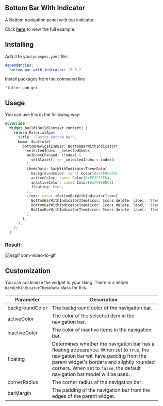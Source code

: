 ## Bottom Bar With Indicator
A Bottom navigation panel with top indicator.

Click [**here**](https://github.com/tokyolem/bottom_bar_with_indicator/blob/main/example/lib/main.dart) to view the full example.

## Installing
Add it to your `pubspec.yaml` file:
```yml
dependencies:
  bottom_bar_with_indicator: ^0.0.2
```
Install packages from the command line
```
flutter pub get
```
## Usage

You can use this in the following way:

```dart
@override
  Widget build(BuildContext context) {
    return MaterialApp(
      title: 'Custom bottom bar',
      home: Scaffold(
        bottomNavigationBar: BottomBarWithIndicator(
          selectedIndex: _selectedIndex,
          onIndexChanged: (index) {
            setState(() => _selectedIndex = index);
          },
          themeData: BarWithIndicatorThemeData(
            backgroundColor: const Color(0xFFF6F6F6),
            activeColor: const Color(0xFF3C5FE6),
            inactiveColor: const Color(0xFFB1B8C2),
            floating: true,
          ),
          items: const <BottomBarWithIndicatorItem>[
            BottomBarWithIndicatorItem(icon: Icons.delete, label: 'Item 1'),
            BottomBarWithIndicatorItem(icon: Icons.delete, label: 'Item 2'),
            BottomBarWithIndicatorItem(icon: Icons.delete, label: 'Item 3'),
          ],
        ),
      ),
    );
  }
```

### Result:

![ezgif com-video-to-gif](https://github.com/tokyolem/bottom_bar_with_indicator/assets/93796040/437c9680-67da-4251-a57a-377095d2f213)


## Customization

You can customize the widget to your liking. There is a helper `BarWithIndicatorThemeData` class for this.

| Parameter        | Description                                                                                                   |
|------------------|---------------------------------------------------------------------------------------------------------------|
| backgroundColor  | The background color of the navigation bar.                                    |
| activeColor   | The color of the selected item in the navigation bar.                                  |
| inactiveColor      | The color of inactive items in the navigation bar.       |
| floating     | Determines whether the navigation bar has a floating appearance. When set to `true`, the navigation bar will have padding from the parent widget's borders and slightly rounded corners. When set to `false`, the default navigation bar model will be used.                                             |
| cornerRadius          | The corner radius of the navigation bar.                                                  |
| barMargin | The padding of the navigation bar from the edges of the parent widget.      |
